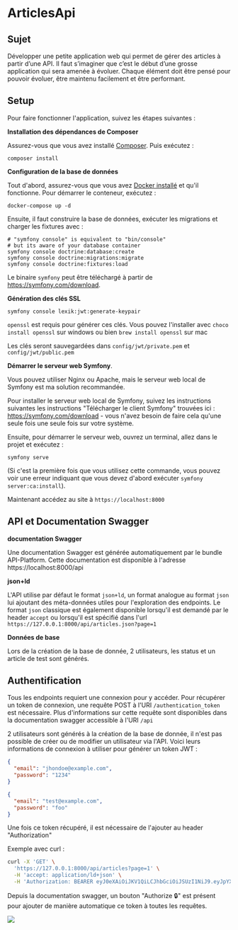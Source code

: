 # ArticlesApi

## Sujet

Développer une petite application web qui permet de gérer des articles à partir d’une API.
Il faut s’imaginer que c’est le début d’une grosse application qui sera amenée à évoluer.
Chaque élément doit être pensé pour pouvoir évoluer, être maintenu facilement et être performant.

## Setup

Pour faire fonctionner l'application, suivez les étapes suivantes :

**Installation des dépendances de Composer**

Assurez-vous que vous avez installé [Composer](https://getcomposer.org/download/).
Puis exécutez :

```
composer install
```

**Configuration de la base de données**

Tout d'abord, assurez-vous que vous avez [Docker installé](https://docs.docker.com/get-docker/)
et qu'il fonctionne. Pour démarrer le conteneur, exécutez :

```
docker-compose up -d
```

Ensuite, il faut construire la base de données, exécuter les migrations et charger les fixtures avec :

```
# "symfony console" is equivalent to "bin/console"
# but its aware of your database container
symfony console doctrine:database:create
symfony console doctrine:migrations:migrate
symfony console doctrine:fixtures:load
```

Le binaire `symfony` peut être téléchargé à partir de https://symfony.com/download.

**Génération des clés SSL**

```
symfony console lexik:jwt:generate-keypair
```

`openssl` est requis pour générer ces clés.
Vous pouvez l'installer avec `choco install openssl` sur windows
ou bien `brew install openssl` sur mac

Les clés seront sauvegardées dans `config/jwt/private.pem` et `config/jwt/public.pem`

**Démarrer le serveur web Symfony**.

Vous pouvez utiliser Nginx ou Apache, mais le serveur web local de Symfony
est ma solution recommandée.

Pour installer le serveur web local de Symfony, suivez les instructions suivantes
les instructions "Télécharger le client Symfony" trouvées
ici : https://symfony.com/download - vous n'avez besoin de faire cela qu'une seule fois
une seule fois sur votre système.

Ensuite, pour démarrer le serveur web, ouvrez un terminal, allez dans le projet
et exécutez :

```
symfony serve
```

(Si c'est la première fois que vous utilisez cette commande, vous pouvez voir une
erreur indiquant que vous devez d'abord exécuter `symfony server:ca:install`).

Maintenant accédez au site à `https://localhost:8000`

## API et Documentation Swagger

**documentation Swagger**

Une documentation Swagger est générée automatiquement par le bundle API-Platform.
Cette documentation est disponible à l'adresse https://localhost:8000/api

**json+ld**

L'API utilise par défaut le format `json+ld`, un format analogue au format `json`
 lui ajoutant des méta-données utiles pour l'exploration des endpoints.
Le format `json` classique est également disponible lorsqu'il est demandé
par le header `accept` ou lorsqu'il est spécifié dans l'url 
`https://127.0.0.1:8000/api/articles.json?page=1`

**Données de base**

Lors de la création de la base de donnée, 2 utilisateurs, les status et un 
article de test sont générés.

## Authentification

Tous les endpoints requiert une connexion pour y accéder.
Pour récupérer un token de connexion, une requête POST à l'URI `/authentication_token`
est nécessaire. Plus d'informations sur cette requête sont disponibles dans
la documentation swagger accessible à l'URI `/api`

2 utilisateurs sont générés à la création de la base de donnée,
il n'est pas possible de créer ou de modifier un utilisateur via l'API.
Voici leurs informations de connexion à utiliser pour générer un token JWT :
```json
{
  "email": "jhondoe@example.com",
  "password": "1234"
}
```
```json
{
  "email": "test@example.com",
  "password": "foo"
}
```

Une fois ce token récupéré, il est nécessaire de l'ajouter au header "Authorization"

Exemple avec curl :
```bash
curl -X 'GET' \
  'https://127.0.0.1:8000/api/articles?page=1' \
  -H 'accept: application/ld+json' \
  -H 'Authorization: BEARER eyJ0eXAiOiJKV1QiLCJhbGciOiJSUzI1NiJ9.eyJpYXQiOjE2NTU0NTYwNzcsImV4cCI6MTY1NTQ1OTY3Nywicm9sZXMiOlsiUk9MRV9VU0VSIl0sInVzZXJuYW1lIjoidGVzdEBleGFtcGxlLmNvbSJ9.O0K5iQ6b9i6fC7INTVaP6rahJH90kTCrFXBreI1EQM_15FwcWR38JE3dc2-kdiG47N7Ix71YGQ7cXI5UW7n2PP_rtoljW1rUL3-IUeem6Ghn3_dCngup7lY0CoZD0Vy5HoHangMC7tSWTXpStOXLI2_jxNTiMG2z7MhnpHqpq0QlojJfcl2mpv7CRMtj8UZZFq-8oYG9HfL5EzPBPAqk7h1BooWRTJKAzjp24HmxUjaurYIgflXTU9bLZmZq0VIGN28NN4X7hX4099KSlYVGfvol-svO7zvO9MS8BnDFS8IGRmBFpvHNC-QVpK611TdV5r0sA1yyMvPCcufiCMB_wA'
```

Depuis la documentation swagger, un bouton "Authorize 🔒" est présent pour
ajouter de manière automatique ce token à toutes les requêtes.

![](https://i.imgur.com/gPx4LfR.png)
